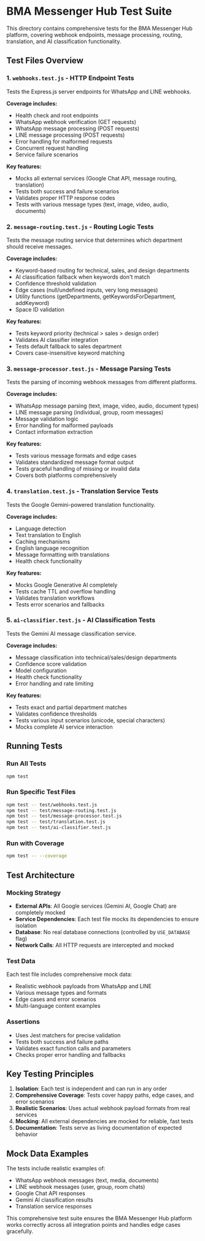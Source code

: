 # BMA Messenger Hub Test Suite

This directory contains comprehensive tests for the BMA Messenger Hub platform, covering webhook endpoints, message processing, routing, translation, and AI classification functionality.

## Test Files Overview

### 1. `webhooks.test.js` - HTTP Endpoint Tests
Tests the Express.js server endpoints for WhatsApp and LINE webhooks.

**Coverage includes:**
- Health check and root endpoints
- WhatsApp webhook verification (GET requests)
- WhatsApp message processing (POST requests)
- LINE message processing (POST requests)
- Error handling for malformed requests
- Concurrent request handling
- Service failure scenarios

**Key features:**
- Mocks all external services (Google Chat API, message routing, translation)
- Tests both success and failure scenarios
- Validates proper HTTP response codes
- Tests with various message types (text, image, video, audio, documents)

### 2. `message-routing.test.js` - Routing Logic Tests
Tests the message routing service that determines which department should receive messages.

**Coverage includes:**
- Keyword-based routing for technical, sales, and design departments
- AI classification fallback when keywords don't match
- Confidence threshold validation
- Edge cases (null/undefined inputs, very long messages)
- Utility functions (getDepartments, getKeywordsForDepartment, addKeyword)
- Space ID validation

**Key features:**
- Tests keyword priority (technical > sales > design order)
- Validates AI classifier integration
- Tests default fallback to sales department
- Covers case-insensitive keyword matching

### 3. `message-processor.test.js` - Message Parsing Tests
Tests the parsing of incoming webhook messages from different platforms.

**Coverage includes:**
- WhatsApp message parsing (text, image, video, audio, document types)
- LINE message parsing (individual, group, room messages)
- Message validation logic
- Error handling for malformed payloads
- Contact information extraction

**Key features:**
- Tests various message formats and edge cases
- Validates standardized message format output
- Tests graceful handling of missing or invalid data
- Covers both platforms comprehensively

### 4. `translation.test.js` - Translation Service Tests
Tests the Google Gemini-powered translation functionality.

**Coverage includes:**
- Language detection
- Text translation to English
- Caching mechanisms
- English language recognition
- Message formatting with translations
- Health check functionality

**Key features:**
- Mocks Google Generative AI completely
- Tests cache TTL and overflow handling
- Validates translation workflows
- Tests error scenarios and fallbacks

### 5. `ai-classifier.test.js` - AI Classification Tests
Tests the Gemini AI message classification service.

**Coverage includes:**
- Message classification into technical/sales/design departments
- Confidence score validation
- Model configuration
- Health check functionality
- Error handling and rate limiting

**Key features:**
- Tests exact and partial department matches
- Validates confidence thresholds
- Tests various input scenarios (unicode, special characters)
- Mocks complete AI service interaction

## Running Tests

### Run All Tests
```bash
npm test
```

### Run Specific Test Files
```bash
npm test -- test/webhooks.test.js
npm test -- test/message-routing.test.js
npm test -- test/message-processor.test.js
npm test -- test/translation.test.js
npm test -- test/ai-classifier.test.js
```

### Run with Coverage
```bash
npm test -- --coverage
```

## Test Architecture

### Mocking Strategy
- **External APIs**: All Google services (Gemini AI, Google Chat) are completely mocked
- **Service Dependencies**: Each test file mocks its dependencies to ensure isolation
- **Database**: No real database connections (controlled by `USE_DATABASE` flag)
- **Network Calls**: All HTTP requests are intercepted and mocked

### Test Data
Each test file includes comprehensive mock data:
- Realistic webhook payloads from WhatsApp and LINE
- Various message types and formats
- Edge cases and error scenarios
- Multi-language content examples

### Assertions
- Uses Jest matchers for precise validation
- Tests both success and failure paths
- Validates exact function calls and parameters
- Checks proper error handling and fallbacks

## Key Testing Principles

1. **Isolation**: Each test is independent and can run in any order
2. **Comprehensive Coverage**: Tests cover happy paths, edge cases, and error scenarios
3. **Realistic Scenarios**: Uses actual webhook payload formats from real services
4. **Mocking**: All external dependencies are mocked for reliable, fast tests
5. **Documentation**: Tests serve as living documentation of expected behavior

## Mock Data Examples

The tests include realistic examples of:
- WhatsApp webhook messages (text, media, documents)
- LINE webhook messages (user, group, room chats)
- Google Chat API responses
- Gemini AI classification results
- Translation service responses

This comprehensive test suite ensures the BMA Messenger Hub platform works correctly across all integration points and handles edge cases gracefully.